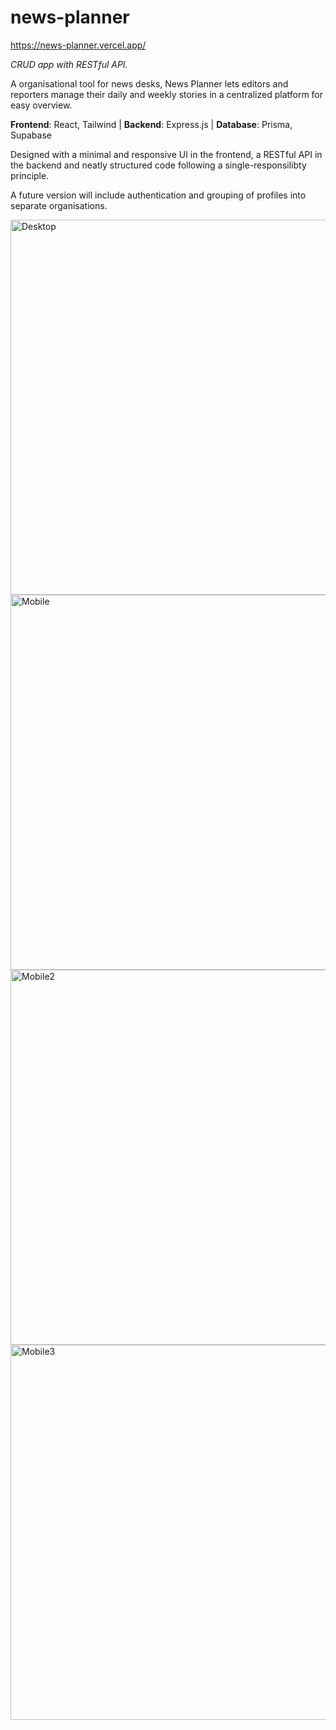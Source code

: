 # news-planner
https://news-planner.vercel.app/

_CRUD app with RESTful API._

A organisational tool for news desks, News Planner lets editors and reporters manage their daily and weekly stories in a centralized platform for easy overview.

**Frontend**: React, Tailwind  | **Backend**: Express.js | **Database**: Prisma, Supabase

Designed with a minimal and responsive UI in the frontend, a RESTful API in the backend and neatly structured code following a single-responsilibty principle.

A future version will include authentication and grouping of profiles into separate organisations.

<img width="600" alt="Desktop" src="https://github.com/user-attachments/assets/b3b3b9d2-9627-4644-a429-8f1d2a346ba7" />
<img width="600" alt="Mobile" src="https://github.com/user-attachments/assets/8f722e43-ed1c-45ab-b0bf-00a0e78382cc" />
<img width="600" alt="Mobile2" src="https://github.com/user-attachments/assets/ac9a773c-ca1d-4ed4-b237-9800e96892c2" />
<img width="600" alt="Mobile3" src="https://github.com/user-attachments/assets/a86531e0-3161-4fab-8e3b-3e1001bed0d2" />
